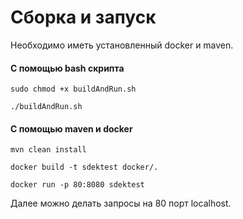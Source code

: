 # Сборка и запуск

Необходимо иметь установленный docker и maven.

#### С помощью bash скрипта

`sudo chmod +x buildAndRun.sh`

`./buildAndRun.sh`

#### С помощью maven и docker

`mvn clean install`

`docker build -t sdektest docker/.`

`docker run -p 80:8080 sdektest`

Далее можно делать запросы на 80 порт localhost.
